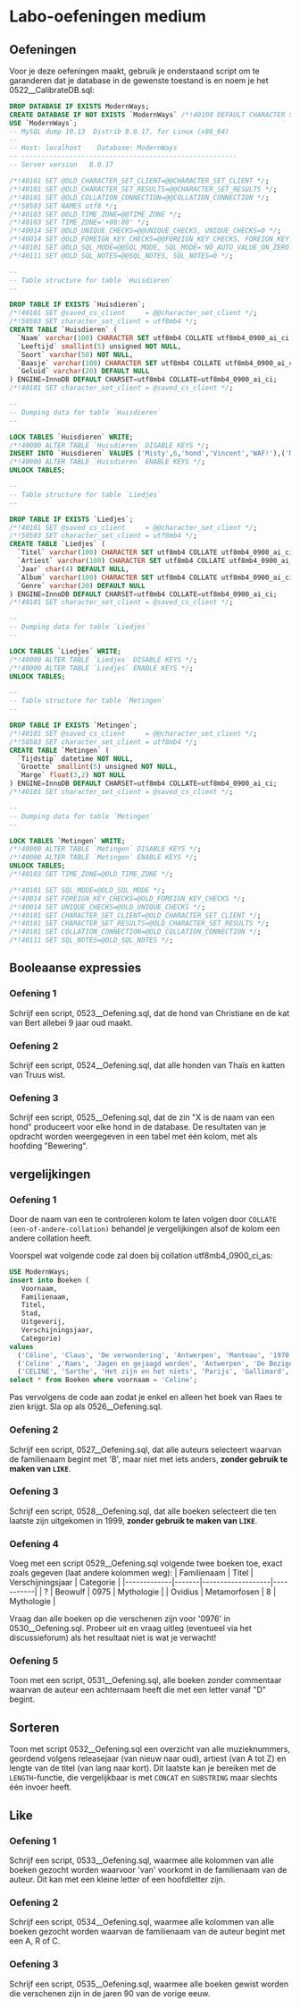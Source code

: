 # Labo-oefeningen medium
## Oefeningen
Voor je deze oefeningen maakt, gebruik je onderstaand script om te garanderen dat je database in de gewenste toestand is en noem je het 0522\_\_CalibrateDB.sql:

```sql
DROP DATABASE IF EXISTS ModernWays;
CREATE DATABASE IF NOT EXISTS `ModernWays` /*!40100 DEFAULT CHARACTER SET utf8mb4 COLLATE utf8mb4_0900_ai_ci */ /*!80016 DEFAULT ENCRYPTION='N' */;
USE `ModernWays`;
-- MySQL dump 10.13  Distrib 8.0.17, for Linux (x86_64)
--
-- Host: localhost    Database: ModernWays
-- ------------------------------------------------------
-- Server version	8.0.17

/*!40101 SET @OLD_CHARACTER_SET_CLIENT=@@CHARACTER_SET_CLIENT */;
/*!40101 SET @OLD_CHARACTER_SET_RESULTS=@@CHARACTER_SET_RESULTS */;
/*!40101 SET @OLD_COLLATION_CONNECTION=@@COLLATION_CONNECTION */;
/*!50503 SET NAMES utf8 */;
/*!40103 SET @OLD_TIME_ZONE=@@TIME_ZONE */;
/*!40103 SET TIME_ZONE='+00:00' */;
/*!40014 SET @OLD_UNIQUE_CHECKS=@@UNIQUE_CHECKS, UNIQUE_CHECKS=0 */;
/*!40014 SET @OLD_FOREIGN_KEY_CHECKS=@@FOREIGN_KEY_CHECKS, FOREIGN_KEY_CHECKS=0 */;
/*!40101 SET @OLD_SQL_MODE=@@SQL_MODE, SQL_MODE='NO_AUTO_VALUE_ON_ZERO' */;
/*!40111 SET @OLD_SQL_NOTES=@@SQL_NOTES, SQL_NOTES=0 */;

--
-- Table structure for table `Huisdieren`
--

DROP TABLE IF EXISTS `Huisdieren`;
/*!40101 SET @saved_cs_client     = @@character_set_client */;
/*!50503 SET character_set_client = utf8mb4 */;
CREATE TABLE `Huisdieren` (
  `Naam` varchar(100) CHARACTER SET utf8mb4 COLLATE utf8mb4_0900_ai_ci NOT NULL,
  `Leeftijd` smallint(5) unsigned NOT NULL,
  `Soort` varchar(50) NOT NULL,
  `Baasje` varchar(100) CHARACTER SET utf8mb4 COLLATE utf8mb4_0900_ai_ci NOT NULL,
  `Geluid` varchar(20) DEFAULT NULL
) ENGINE=InnoDB DEFAULT CHARSET=utf8mb4 COLLATE=utf8mb4_0900_ai_ci;
/*!40101 SET character_set_client = @saved_cs_client */;

--
-- Dumping data for table `Huisdieren`
--

LOCK TABLES `Huisdieren` WRITE;
/*!40000 ALTER TABLE `Huisdieren` DISABLE KEYS */;
INSERT INTO `Huisdieren` VALUES ('Misty',6,'hond','Vincent','WAF!'),('Ming',8,'hond','Christiane','WAF!'),('Bientje',6,'kat','Esther','miauwww...'),('Ming',7,'kat','Bert','miauwww...'),('Suerta',2,'hond','Thaïs','WAF!'),('Фёдор',1,'hond','Lyssa','WAF!');
/*!40000 ALTER TABLE `Huisdieren` ENABLE KEYS */;
UNLOCK TABLES;

--
-- Table structure for table `Liedjes`
--

DROP TABLE IF EXISTS `Liedjes`;
/*!40101 SET @saved_cs_client     = @@character_set_client */;
/*!50503 SET character_set_client = utf8mb4 */;
CREATE TABLE `Liedjes` (
  `Titel` varchar(100) CHARACTER SET utf8mb4 COLLATE utf8mb4_0900_ai_ci NOT NULL,
  `Artiest` varchar(100) CHARACTER SET utf8mb4 COLLATE utf8mb4_0900_ai_ci NOT NULL,
  `Jaar` char(4) DEFAULT NULL,
  `Album` varchar(100) CHARACTER SET utf8mb4 COLLATE utf8mb4_0900_ai_ci NOT NULL,
  `Genre` varchar(20) DEFAULT NULL
) ENGINE=InnoDB DEFAULT CHARSET=utf8mb4 COLLATE=utf8mb4_0900_ai_ci;
/*!40101 SET character_set_client = @saved_cs_client */;

--
-- Dumping data for table `Liedjes`
--

LOCK TABLES `Liedjes` WRITE;
/*!40000 ALTER TABLE `Liedjes` DISABLE KEYS */;
/*!40000 ALTER TABLE `Liedjes` ENABLE KEYS */;
UNLOCK TABLES;

--
-- Table structure for table `Metingen`
--

DROP TABLE IF EXISTS `Metingen`;
/*!40101 SET @saved_cs_client     = @@character_set_client */;
/*!50503 SET character_set_client = utf8mb4 */;
CREATE TABLE `Metingen` (
  `Tijdstip` datetime NOT NULL,
  `Grootte` smallint(5) unsigned NOT NULL,
  `Marge` float(3,2) NOT NULL
) ENGINE=InnoDB DEFAULT CHARSET=utf8mb4 COLLATE=utf8mb4_0900_ai_ci;
/*!40101 SET character_set_client = @saved_cs_client */;

--
-- Dumping data for table `Metingen`
--

LOCK TABLES `Metingen` WRITE;
/*!40000 ALTER TABLE `Metingen` DISABLE KEYS */;
/*!40000 ALTER TABLE `Metingen` ENABLE KEYS */;
UNLOCK TABLES;
/*!40103 SET TIME_ZONE=@OLD_TIME_ZONE */;

/*!40101 SET SQL_MODE=@OLD_SQL_MODE */;
/*!40014 SET FOREIGN_KEY_CHECKS=@OLD_FOREIGN_KEY_CHECKS */;
/*!40014 SET UNIQUE_CHECKS=@OLD_UNIQUE_CHECKS */;
/*!40101 SET CHARACTER_SET_CLIENT=@OLD_CHARACTER_SET_CLIENT */;
/*!40101 SET CHARACTER_SET_RESULTS=@OLD_CHARACTER_SET_RESULTS */;
/*!40101 SET COLLATION_CONNECTION=@OLD_COLLATION_CONNECTION */;
/*!40111 SET SQL_NOTES=@OLD_SQL_NOTES */;
```

## Booleaanse expressies
### Oefening 1
Schrijf een script, 0523\_\_Oefening.sql, dat de hond van Christiane en de kat van Bert allebei 9 jaar oud maakt.

### Oefening 2
Schrijf een script, 0524\_\_Oefening.sql, dat alle honden van Thaïs en katten van Truus wist.

### Oefening 3
Schrijf een script, 0525\_\_Oefening.sql, dat de zin "X is de naam van een hond" produceert voor elke hond in de database. De resultaten van je opdracht worden weergegeven in een tabel met één kolom, met als hoofding "Bewering".

## vergelijkingen
### Oefening 1
Door de naam van een te controleren kolom te laten volgen door `COLLATE (een-of-andere-collation)` behandel je vergelijkingen alsof de kolom een andere collation heeft. 

Voorspel wat volgende code zal doen bij collation utf8mb4_0900_ci_as:

```sql
USE ModernWays;
insert into Boeken (
   Voornaam,
   Familienaam,
   Titel,
   Stad,
   Uitgeverij,
   Verschijningsjaar,
   Categorie)
values
  ('Céline', 'Claus', 'De verwondering', 'Antwerpen', 'Manteau', '1970','Filosofie'),
  ('Celine' ,'Raes', 'Jagen en gejaagd worden', 'Antwerpen', 'De Bezige Bij', '1954','Filosofie'),
  ('CELINE', 'Sarthe', 'Het zijn en het niets', 'Parijs', 'Gallimard', '1943','Filosofie');
select * from Boeken where voornaam = 'Celine';
```

Pas vervolgens de code aan zodat je enkel en alleen het boek van Raes te zien krijgt. Sla op als 0526\_\_Oefening.sql.

### Oefening 2
Schrijf een script, 0527\_\_Oefening.sql, dat alle auteurs selecteert waarvan de familienaam begint met 'B', maar niet met iets anders, **zonder gebruik te maken van `LIKE`**.

### Oefening 3
Schrijf een script, 0528\_\_Oefening.sql, dat alle boeken selecteert die ten laatste zijn uitgekomen in 1999, **zonder gebruik te maken van `LIKE`**.

### Oefening 4
Voeg met een script 0529\_\_Oefening.sql volgende twee boeken toe, exact zoals gegeven (laat andere kolommen weg):
| Familienaam | Titel | Verschijningsjaar | Categorie |
|-------------|-------|-------------------|-----------|
| ? | Beowulf | 0975 | Mythologie |
| Ovidius | Metamorfosen | 8 | Mythologie |

Vraag dan alle boeken op die verschenen zijn voor '0976' in 0530\_\_Oefening.sql. Probeer uit en vraag uitleg (eventueel via het discussieforum) als het resultaat niet is wat je verwacht! 

### Oefening 5
Toon met een script, 0531\_\_Oefening.sql, alle boeken zonder commentaar waarvan de auteur een achternaam heeft die met een letter vanaf "D" begint.

## Sorteren
Toon met script 0532\_\_Oefening.sql een overzicht van alle muzieknummers, geordend volgens releasejaar (van nieuw naar oud), artiest (van A tot Z) en lengte van de titel (van lang naar kort). Dit laatste kan je bereiken met de `LENGTH`-functie, die vergelijkbaar is met `CONCAT` en `SUBSTRING` maar slechts één invoer heeft.

## Like
### Oefening 1
Schrijf een script, 0533\_\_Oefening.sql, waarmee alle kolommen van alle boeken gezocht worden waarvoor 'van' voorkomt in de familienaam van de auteur. Dit kan met een kleine letter of een hoofdletter zijn.

### Oefening 2
Schrijf een script, 0534\_\_Oefening.sql, waarmee alle kolommen van alle boeken gezocht worden waarvan de familienaam van de auteur begint met een A, R of C.

### Oefening 3
Schrijf een script, 0535\_\_Oefening.sql, waarmee alle boeken gewist worden die verschenen zijn in de jaren 90 van de vorige eeuw.
